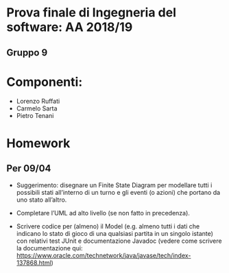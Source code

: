 # Prova finale di Ingegneria del software: AA 2018/19
## Gruppo 9

# Componenti:
+ Lorenzo Ruffati
+ Carmelo Sarta
+ Pietro Tenani

# Homework

## Per 09/04
+ Suggerimento: disegnare un Finite State Diagram per modellare tutti i possibili stati all’interno di un turno e gli eventi (o azioni) che portano da uno stato all’altro.

+ Completare l’UML ad alto livello (se non fatto in precedenza).

+ Scrivere codice per (almeno) il Model (e.g. almeno tutti i dati che indicano lo stato di gioco di una qualsiasi partita in un singolo istante) con relativi test JUnit e documentazione Javadoc (vedere come scrivere la documentazione qui: https://www.oracle.com/technetwork/java/javase/tech/index-137868.html)
